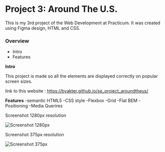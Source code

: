 # Project 3: Around The U.S.
This is my 3rd project of the Web Development at Practicum. It was created using Figma design, HTML and CSS.

### Overview  

* Intro  
* Features  

  
**Intro**
  
This project is made so all the elements are displayed correctly on popular screen sizes. 
  
link to this website : https://byakter.github.io/se_project_aroundtheus/

**Features**
-semantic HTML5
-CSS style
-Flexbox
-Grid
-Flat BEM
-Positioning
-Media Querires

Screenshot 1280px resolution

![Screenshot 1280px](https://user-images.githubusercontent.com/109795934/189763195-a11408e9-9991-4cd3-b5e3-4c91c9c2def7.png)


Screenshot 375px resolution

![Screenshot 375px](https://user-images.githubusercontent.com/109795934/189763359-fa5b6151-9de2-42bc-9f58-85c46fe38351.png)
